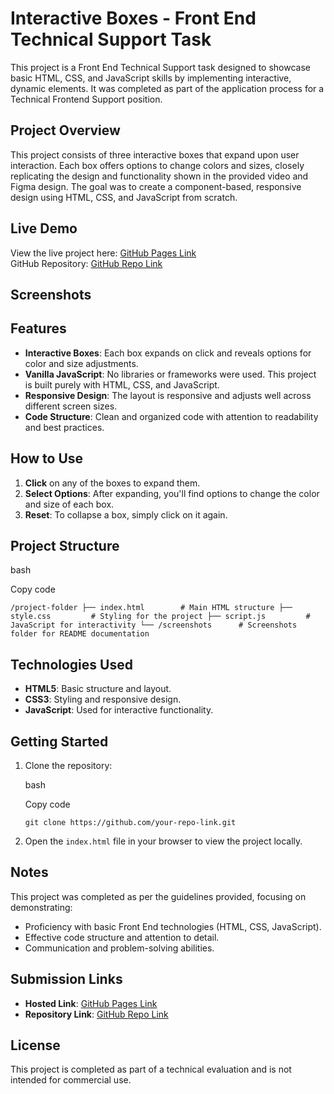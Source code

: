 Interactive Boxes - Front End Technical Support Task
====================================================

This project is a Front End Technical Support task designed to showcase basic HTML, CSS, and JavaScript skills by implementing interactive, dynamic elements. It was completed as part of the application process for a Technical Frontend Support position.

Project Overview
----------------

This project consists of three interactive boxes that expand upon user interaction. Each box offers options to change colors and sizes, closely replicating the design and functionality shown in the provided video and Figma design. The goal was to create a component-based, responsive design using HTML, CSS, and JavaScript from scratch.

Live Demo
---------

View the live project here: [GitHub Pages Link](https://your-github-pages-link.com)\
GitHub Repository: [GitHub Repo Link](https://github.com/your-repo-link)

Screenshots
-----------

<!-- Include screenshots here to demonstrate the project's appearance and functionality. -->

Features
--------

-   **Interactive Boxes**: Each box expands on click and reveals options for color and size adjustments.
-   **Vanilla JavaScript**: No libraries or frameworks were used. This project is built purely with HTML, CSS, and JavaScript.
-   **Responsive Design**: The layout is responsive and adjusts well across different screen sizes.
-   **Code Structure**: Clean and organized code with attention to readability and best practices.

How to Use
----------

1.  **Click** on any of the boxes to expand them.
2.  **Select Options**: After expanding, you'll find options to change the color and size of each box.
3.  **Reset**: To collapse a box, simply click on it again.

Project Structure
-----------------

bash

Copy code

`/project-folder
├── index.html        # Main HTML structure
├── style.css         # Styling for the project
├── script.js         # JavaScript for interactivity
└── /screenshots      # Screenshots folder for README documentation`

Technologies Used
-----------------

-   **HTML5**: Basic structure and layout.
-   **CSS3**: Styling and responsive design.
-   **JavaScript**: Used for interactive functionality.

Getting Started
---------------

1.  Clone the repository:

    bash

    Copy code

    `git clone https://github.com/your-repo-link.git`

2.  Open the `index.html` file in your browser to view the project locally.

Notes
-----

This project was completed as per the guidelines provided, focusing on demonstrating:

-   Proficiency with basic Front End technologies (HTML, CSS, JavaScript).
-   Effective code structure and attention to detail.
-   Communication and problem-solving abilities.

Submission Links
----------------

-   **Hosted Link**: [GitHub Pages Link](https://your-github-pages-link.com)
-   **Repository Link**: [GitHub Repo Link](https://github.com/your-repo-link)

License
-------

This project is completed as part of a technical evaluation and is not intended for commercial use.
